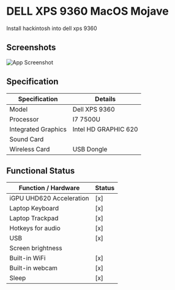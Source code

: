 
# DELL XPS 9360 MacOS Mojave

Install hackintosh into dell xps 9360 


## Screenshots

![App Screenshot](https://via.placeholder.com/468x300?text=App+Screenshot+Here)

## Specification

| Specification             | Details                                                                |
| ----------------- | ------------------------------------------------------------------ |
| Model | Dell XPS 9360 |
| Processor | I7 7500U  |
| Integrated Graphics | Intel HD GRAPHIC 620 |
| Sound Card	 |  |
| Wireless Card | USB Dongle |

## Functional Status

| Function / Hardware      | Status                                                     |
| ------------------------ | ---------------------------------------------------------- |
| iGPU UHD620 Acceleration |                     [x]                                |
| Laptop Keyboard          |                       [x]                              |
| Laptop Trackpad          |                        [x]                             |
| Hotkeys for audio        |                       [x]                           |
| USB                   |                          [x]                           |
| Screen brightness        |  |[x]
| Built-in WiFi            |     [x]                                                |
| Built-in webcam          |       [x]                                              |
| Sleep                    |         [x]                                        |
